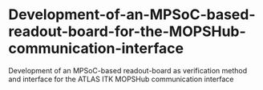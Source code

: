 # Development-of-an-MPSoC-based-readout-board-for-the-MOPSHub-communication-interface
Development of an MPSoC-based readout-board as verification method and interface for the ATLAS ITK MOPSHub communication interface
